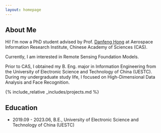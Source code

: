 ```yaml
---
layout: homepage
---
```


## About Me

Hi! I'm now a PhD student advised by Prof. <a href="https://sites.google.com/view/danfeng-hong">Danfeng Hong</a> at Aerospace Information Research Institute, Chinese Academy of Sciences (CAS).

Currently, I am interested in Remote Sensing Foundation Models.

Prior to CAS, I obtained my B. Eng. major in Information Engineering from the University of Electronic Science and Technology of China (UESTC). During my undergraduate study life, I focused on High-Dimensional Data Analysis and Face Recognition.

{% include_relative _includes/projects.md %}


## Education
- 2019.09 - 2023.06, B.E., University of Electronic Science and Technology of China (UESTC)


<script type="text/javascript" id="mapmyvisitors" src="//mapmyvisitors.com/map.js?d=duRtRL1M3vKbQbv2gJxJ5ujEkeN9tCYEeOuSE7UuYVk&cl=ffffff&w=a"></script>
